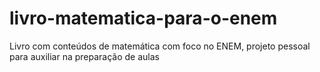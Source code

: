 # livro-matematica-para-o-enem
Livro com conteúdos de matemática com foco no ENEM, projeto pessoal para auxiliar na preparação de aulas
